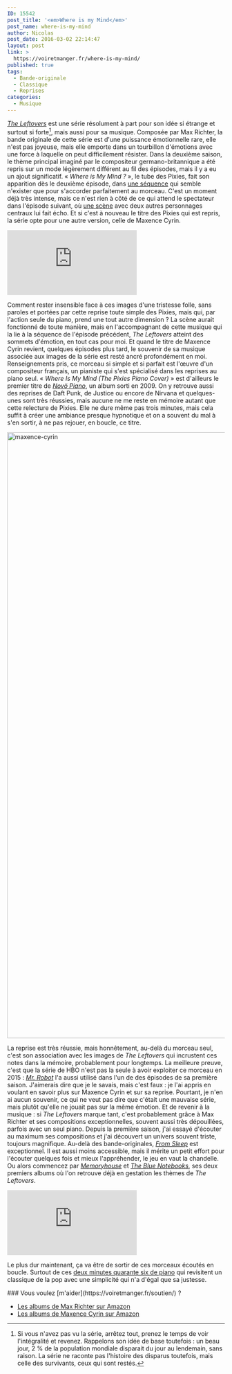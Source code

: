 ```yaml
---
ID: 15542
post_title: '<em>Where is my Mind</em>'
post_name: where-is-my-mind
author: Nicolas
post_date: 2016-03-02 22:14:47
layout: post
link: >
  https://voiretmanger.fr/where-is-my-mind/
published: true
tags:
  - Bande-originale
  - Classique
  - Reprises
categories:
  - Musique
---
```

[*The Leftovers*](https://voiretmanger.fr/leftovers-lindelof-perrotta-hbo/) est une série résolument à part pour son idée si étrange et surtout si forte[^1], mais aussi pour sa musique. Composée par Max Richter, la bande originale de cette série est d'une puissance émotionnelle rare, elle n'est pas joyeuse, mais elle emporte dans un tourbillon d'émotions avec une force à laquelle on peut difficilement résister. Dans la deuxième saison, le thème principal imaginé par le compositeur germano-britannique a été repris sur un mode légèrement différent au fil des épisodes, mais il y a eu un ajout significatif. « *Where is My Mind ?* », le tube des Pixies, fait son apparition dès le deuxième épisode, dans [une séquence](https://www.youtube.com/watch?v=-jgadSIkud4) qui semble n'exister que pour s'accorder parfaitement au morceau. C'est un moment déjà très intense, mais ce n'est rien à côté de ce qui attend le spectateur dans l'épisode suivant, où [une scène](https://www.youtube.com/watch?v=ZFN3QqG4KMA) avec deux autres personnages centraux lui fait écho. Et si c'est à nouveau le titre des Pixies qui est repris, la série opte pour une autre version, celle de Maxence Cyrin.

<div class="video-container"><iframe class="aligncenter" src="https://www.youtube.com/embed/4NZdggNUvq0" frameborder="0" allowfullscreen></iframe></div>

Comment rester insensible face à ces images d'une tristesse folle, sans paroles et portées par cette reprise toute simple des Pixies, mais qui, par l'action seule du piano, prend une tout autre dimension ? La scène aurait fonctionné de toute manière, mais en l'accompagnant de cette musique qui la lie à la séquence de l'épisode précédent, *The Leftovers* atteint des sommets d'émotion, en tout cas pour moi. Et quand le titre de Maxence Cyrin revient, quelques épisodes plus tard, le souvenir de sa musique associée aux images de la série est resté ancré profondément en moi. Renseignements pris, ce morceau si simple et si parfait est l'œuvre d'un compositeur français, un pianiste qui s'est spécialisé dans les reprises au piano seul. « *Where Is My Mind (The Pixies Piano Cover)* » est d'ailleurs le premier titre de [*Novö Piano*](https://itunes.apple.com/fr/album/novo-piano/id505469710), un album sorti en 2009. On y retrouve aussi des reprises de Daft Punk, de Justice ou encore de Nirvana et quelques-unes sont très réussies, mais aucune ne me reste en mémoire autant que cette relecture de Pixies. Elle ne dure même pas trois minutes, mais cela suffit à créer une ambiance presque hypnotique et on a souvent du mal à s'en sortir, à ne pas rejouer, en boucle, ce titre.

<img src="https://voiretmanger.fr/wp-content/uploads/2016/03/maxence-cyrin.jpg" alt="maxence-cyrin" width="2100" height="1400" class="aligncenter size-full wp-image-15545" />

La reprise est très réussie, mais honnêtement, au-delà du morceau seul, c'est son association avec les images de *The Leftovers* qui incrustent ces notes dans la mémoire, probablement pour longtemps. La meilleure preuve, c'est que la série de HBO n'est pas la seule à avoir exploiter ce morceau en 2015 : [*Mr. Robot*](https://voiretmanger.fr/mr-robot-esmail-usa-network/) l'a aussi utilisé dans l'un de des épisodes de sa première saison. J'aimerais dire que je le savais, mais c'est faux : je l'ai appris en voulant en savoir plus sur Maxence Cyrin et sur sa reprise. Pourtant, je n'en ai aucun souvenir, ce qui ne veut pas dire que c'était une mauvaise série, mais plutôt qu'elle ne jouait pas sur la même émotion. Et de revenir à la musique : si *The Leftovers* marque tant, c'est probablement grâce à Max Richter et ses compositions exceptionnelles, souvent aussi très dépouillées, parfois avec un seul piano. Depuis la première saison, j'ai essayé d'écouter au maximum ses compositions et j'ai découvert un univers souvent triste, toujours magnifique. Au-delà des bande-originales, [*From Sleep*](https://itunes.apple.com/fr/album/from-sleep/id1012746733) est exceptionnel. Il est aussi moins accessible, mais il mérite un petit effort pour l'écouter quelques fois et mieux l'appréhender, le jeu en vaut la chandelle. Ou alors commencez par [*Memoryhouse*](https://itunes.apple.com/fr/album/memoryhouse/id598004806) et [*The Blue Notebooks*](https://itunes.apple.com/fr/album/the-blue-notebooks/id861051533), ses deux premiers albums où l'on retrouve déjà en gestation les thèmes de *The Leftovers*. 

<div class="video-container"><iframe class="aligncenter" src="https://www.youtube.com/embed/rVN1B-tUpgs" frameborder="0" allowfullscreen></iframe></div>

Le plus dur maintenant, ça va être de sortir de ces morceaux écoutés en boucle. Surtout de ces [deux minutes quarante six de piano](https://www.youtube.com/watch?v=4NZdggNUvq0) qui revisitent un classique de la pop avec une simplicité qui n'a d'égal que sa justesse. 

<div class="amazon" markdown="1">
### Vous voulez [m'aider](https://voiretmanger.fr/soutien/) ?

- [Les albums de Max Richter sur Amazon](http://www.amazon.fr/Max-Richter/e/B001LHF8XA/ref=as_li_ss_tl?_encoding=UTF8&camp=1642&creative=19458&linkCode=ur2&tag=leblogdenic07-21)
- [Les albums de Maxence Cyrin sur Amazon](http://www.amazon.fr/s/ref=as_li_ss_tl?_encoding=UTF8&camp=1642&creative=19458&field-artist=Maxence%20Cyrin&linkCode=ur2&search-alias=music-fr&tag=leblogdenic07-21)
</div>

[^1]: Si vous n'avez pas vu la série, arrêtez tout, prenez le temps de voir l'intégralité et revenez. Rappelons son idée de base toutefois : un beau jour, 2 % de la population mondiale disparait du jour au lendemain, sans raison. La série ne raconte pas l'histoire des disparus toutefois, mais celle des survivants, ceux qui sont restés.